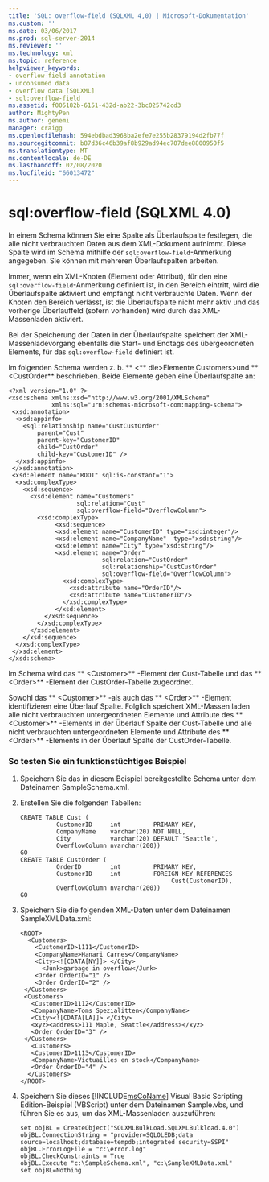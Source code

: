 ```yaml
---
title: 'SQL: overflow-field (SQLXML 4,0) | Microsoft-Dokumentation'
ms.custom: ''
ms.date: 03/06/2017
ms.prod: sql-server-2014
ms.reviewer: ''
ms.technology: xml
ms.topic: reference
helpviewer_keywords:
- overflow-field annotation
- unconsumed data
- overflow data [SQLXML]
- sql:overflow-field
ms.assetid: f005182b-6151-432d-ab22-3bc025742cd3
author: MightyPen
ms.author: genemi
manager: craigg
ms.openlocfilehash: 594ebdbad3968ba2efe7e255b28379194d2fb77f
ms.sourcegitcommit: b87d36c46b39af8b929ad94ec707dee8800950f5
ms.translationtype: MT
ms.contentlocale: de-DE
ms.lasthandoff: 02/08/2020
ms.locfileid: "66013472"
---
```

# <a name="sqloverflow-field-sqlxml-40"></a>sql:overflow-field (SQLXML 4.0)
  In einem Schema können Sie eine Spalte als Überlaufspalte festlegen, die alle nicht verbrauchten Daten aus dem XML-Dokument aufnimmt. Diese Spalte wird im Schema mithilfe der `sql:overflow-field`-Anmerkung angegeben. Sie können mit mehreren Überlaufspalten arbeiten.  
  
 Immer, wenn ein XML-Knoten (Element oder Attribut), für den eine `sql:overflow-field`-Anmerkung definiert ist, in den Bereich eintritt, wird die Überlaufspalte aktiviert und empfängt nicht verbrauchte Daten. Wenn der Knoten den Bereich verlässt, ist die Überlaufspalte nicht mehr aktiv und das vorherige Überlauffeld (sofern vorhanden) wird durch das XML-Massenladen aktiviert.  
  
 Bei der Speicherung der Daten in der Überlaufspalte speichert der XML-Massenladevorgang ebenfalls die Start- und Endtags des übergeordneten Elements, für das `sql:overflow-field` definiert ist.  
  
 Im folgenden Schema werden z. b. ** \<** die>Elemente Customers>und ** \<CustOrder** beschrieben. Beide Elemente geben eine Überlaufspalte an:  
  
```  
<?xml version="1.0" ?>  
<xsd:schema xmlns:xsd="http://www.w3.org/2001/XMLSchema"  
            xmlns:sql="urn:schemas-microsoft-com:mapping-schema">  
 <xsd:annotation>  
  <xsd:appinfo>  
    <sql:relationship name="CustCustOrder"  
        parent="Cust"  
        parent-key="CustomerID"  
        child="CustOrder"  
        child-key="CustomerID" />  
  </xsd:appinfo>  
 </xsd:annotation>  
 <xsd:element name="ROOT" sql:is-constant="1">  
  <xsd:complexType>  
    <xsd:sequence>   
      <xsd:element name="Customers"   
                   sql:relation="Cust"  
                   sql:overflow-field="OverflowColumn">  
        <xsd:complexType>  
             <xsd:sequence>   
             <xsd:element name="CustomerID" type="xsd:integer"/>  
             <xsd:element name="CompanyName"  type="xsd:string"/>  
             <xsd:element name="City" type="xsd:string"/>  
             <xsd:element name="Order"  
                          sql:relation="CustOrder"  
                          sql:relationship="CustCustOrder"  
                          sql:overflow-field="OverflowColumn">  
               <xsd:complexType>  
                 <xsd:attribute name="OrderID"/>  
                 <xsd:attribute name="CustomerID"/>  
               </xsd:complexType>  
             </xsd:element>  
          </xsd:sequence>   
        </xsd:complexType>  
      </xsd:element>  
    </xsd:sequence>  
  </xsd:complexType>  
 </xsd:element>  
</xsd:schema>  
```  
  
 Im Schema wird das ** \<Customer>** -Element der Cust-Tabelle und das ** \<Order>** -Element der CustOrder-Tabelle zugeordnet.  
  
 Sowohl das ** \<Customer>** -als auch das ** \<Order>** -Element identifizieren eine Überlauf Spalte. Folglich speichert XML-Massen laden alle nicht verbrauchten untergeordneten Elemente und Attribute des ** \<Customer>** -Elements in der Überlauf Spalte der Cust-Tabelle und alle nicht verbrauchten untergeordneten Elemente und Attribute des ** \<Order>** -Elements in der Überlauf Spalte der CustOrder-Tabelle.  
  
### <a name="to-test-a-working-sample"></a>So testen Sie ein funktionstüchtiges Beispiel  
  
1.  Speichern Sie das in diesem Beispiel bereitgestellte Schema unter dem Dateinamen SampleSchema.xml.  
  
2.  Erstellen Sie die folgenden Tabellen:  
  
    ```  
    CREATE TABLE Cust (  
              CustomerID     int         PRIMARY KEY,  
              CompanyName    varchar(20) NOT NULL,  
              City           varchar(20) DEFAULT 'Seattle',  
              OverflowColumn nvarchar(200))  
    GO  
    CREATE TABLE CustOrder (  
              OrderID        int         PRIMARY KEY,  
              CustomerID     int         FOREIGN KEY REFERENCES  
                                              Cust(CustomerID),  
              OverflowColumn nvarchar(200))  
    GO  
    ```  
  
3.  Speichern Sie die folgenden XML-Daten unter dem Dateinamen SampleXMLData.xml:  
  
    ```  
    <ROOT>  
      <Customers>  
        <CustomerID>1111</CustomerID>  
        <CompanyName>Hanari Carnes</CompanyName>  
        <City><![CDATA[NY]]> </City>  
          <Junk>garbage in overflow</Junk>  
        <Order OrderID="1" />  
        <Order OrderID="2" />  
     </Customers>  
     <Customers>  
       <CustomerID>1112</CustomerID>  
       <CompanyName>Toms Spezialitten</CompanyName>  
       <City><![CDATA[LA]]> </City>  
       <xyz><address>111 Maple, Seattle</address></xyz>     
       <Order OrderID="3" />  
     </Customers>  
       <Customers>  
       <CustomerID>1113</CustomerID>  
       <CompanyName>Victuailles en stock</CompanyName>  
       <Order OrderID="4" />  
      </Customers>  
    </ROOT>  
    ```  
  
4.  Speichern Sie dieses [!INCLUDE[msCoName](../../../includes/msconame-md.md)] Visual Basic Scripting Edition-Beispiel (VBScript) unter dem Dateinamen Sample.vbs, und führen Sie es aus, um das XML-Massenladen auszuführen:  
  
    ```  
    set objBL = CreateObject("SQLXMLBulkLoad.SQLXMLBulkload.4.0")  
    objBL.ConnectionString = "provider=SQLOLEDB;data source=localhost;database=tempdb;integrated security=SSPI"  
    objBL.ErrorLogFile = "c:\error.log"  
    objBL.CheckConstraints = True  
    objBL.Execute "c:\SampleSchema.xml", "c:\SampleXMLData.xml"  
    set objBL=Nothing  
    ```  
  
  

